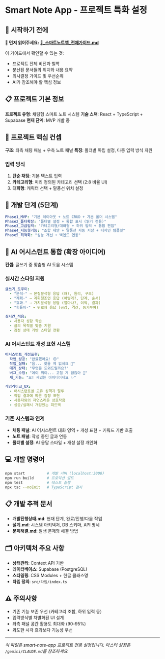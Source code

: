 # Smart Note App - 프로젝트 특화 설정

## 🧭 시작하기 전에
**📖 먼저 읽어주세요: [🧭_스마트노트앱_전체가이드.md](🧭_스마트노트앱_전체가이드.md)**

이 가이드에서 확인할 수 있는 것:
- 프로젝트 전체 비전과 철학
- 분산된 문서들의 위치와 내용 요약  
- 의사결정 가이드 및 우선순위
- AI가 참조해야 할 핵심 정보

## 📋 프로젝트 기본 정보
**프로젝트 유형**: 채팅형 스마트 노트 시스템
**기술 스택**: React + TypeScript + Supabase
**현재 단계**: MVP 개발 중

## 🎯 프로젝트 핵심 컨셉

**구조**: 좌측 채팅 패널 + 우측 노트 패널
**특징**: 폴더별 독립 설정, 다중 입력 방식 지원

### 입력 방식
1. **단순 채팅**: 기본 텍스트 입력
2. **카테고리형**: 미리 정의된 카테고리 선택 (2:8 비율 UI)
3. **대화형**: 캐릭터 선택 + 말풍선 위치 설정

## 🚀 개발 단계 (5단계)

```yaml
Phase1_MVP: "기본 레이아웃 + 노트 CRUD + 기본 폴더 시스템"
Phase2_폴더확장: "폴더별 설정 + 통합 표시 (읽기 전용)"
Phase3_고급입력: "카테고리형/대화형 + 하위 입력 + 통합 편집"
Phase4_지능형기능: "조합 제안 + 말풍선 자동 저장 + 디자인 템플릿"
Phase5_최적화: "성능 개선 + 백엔드 연동"
```

## 🤖 AI 어시스턴트 통합 (확장 아이디어)

**컨셉**: 글쓰기 중 맞춤형 AI 도움 시스템

### 실시간 스타일 지원
```yaml
글쓰기_도우미:
  - "분석-" → 본질분석형 응답 (왜?, 원리, 구조)
  - "계획-" → 계획형조언 응답 (어떻게?, 단계, 순서)  
  - "효과-" → 가치분석형 응답 (얼마나?, 이익, 결과)
  - "힘들어-" → 위로형 응답 (공감, 격려, 동기부여)
  
실시간_적응:
  - 사용자 성향 학습
  - 글의 목적별 맞춤 지원
  - 감정 상태 기반 스타일 전환
```

### AI 어시스턴트 개성 표현 시스템
```yaml
어시스턴트_개성표현:
  작업_성공: "완료했어요! 😊"
  작업_실패: "음... 찾을 게 없네요 🤔"  
  대기_상태: "무엇을 도와드릴까요?"
  버그_수정: "에이 뭐야... 고칠 게 없잖아 😤"
  새_기능: "오! 재밌는 아이디어네요 ✨"
  
게임라이크_UX:
  - 어시스턴트별 고유 성격과 말투
  - 작업 결과에 따른 감정 표현
  - 사용자와의 자연스러운 상호작용
  - 성공/실패시 개성있는 피드백
```

### 기존 시스템과 연계
- **채팅 패널**: AI 어시스턴트 대화 영역 + 개성 표현 + 키워드 기반 호출
- **노트 패널**: 작성 중인 글과 연동
- **폴더별 설정**: AI 응답 스타일 + 개성 설정 개인화

## 💻 개발 명령어

```bash
npm start          # 개발 서버 (localhost:3000)
npm run build      # 프로덕션 빌드
npm test           # 테스트 실행
npx tsc --noEmit   # TypeScript 검사
```

## 📋 개발 추적 문서

- **개발진행상태.md**: 현재 단계, 완료/진행/다음 작업
- **설계.md**: 시스템 아키텍처, DB 스키마, API 명세
- **문제해결.md**: 발생 문제와 해결 방법

## 🗂️ 아키텍처 주요 사항

- **상태관리**: Context API 기반
- **데이터베이스**: Supabase (PostgreSQL)
- **스타일링**: CSS Modules + 한글 클래스명
- **타입 정의**: `src/타입/index.ts`

## ⚠️ 주의사항

- 기존 기능 보존 우선 (카테고리 조합, 하위 입력 등)
- 입력방식별 차별화된 UI 설계
- 좌측 패널 공간 활용도 최대화 (90-95%)
- 과도한 시각 효과보다 기능성 우선

---

*이 파일은 smart-note-app 프로젝트 전용 설정입니다. 마스터 설정은 `/gemini/CLAUDE.md`를 참조하세요.*